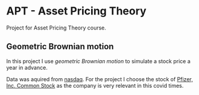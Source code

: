 # APT - Asset Pricing Theory

Project for Asset Pricing Theory course.

## Geometric Brownian motion

In this project I use *geometric Brownian motion* to simulate a stock price a year in advance.

Data was aquired from [nasdaq](https://www.nasdaq.com/). For the project I choose the stock of [Pfizer, Inc. Common Stock](https://www.pfizer.com/) as the company is very relevant in this covid times.



